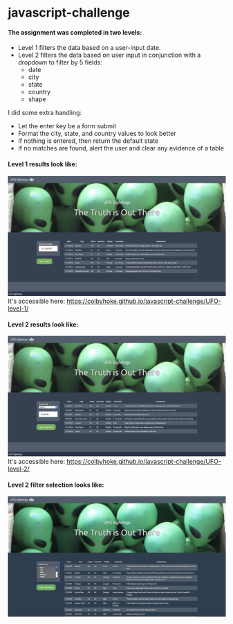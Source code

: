 # javascript-challenge

#### The assignment was completed in two levels:
* Level 1 filters the data based on a user-input date.
* Level 2 filters the data based on user input in conjunction with a dropdown to filter by 5 fields:
    * date
    * city
    * state
    * country
    * shape

I did some extra handling:
* Let the enter key be a form submit
* Format the city, state, and country values to look better
* If nothing is entered, then return the default state
* If no matches are found, alert the user and clear any evidence of a table


#### Level 1 results look like:
![level 1 screenshot](screenshots/ufo_finder_l1.jpg)
It's accessible here: https://colbyhoke.github.io/javascript-challenge/UFO-level-1/

#### Level 2 results look like:
![level 2 screenshot](screenshots/ufo_finder_l2.jpg)
It's accessible here: https://colbyhoke.github.io/javascript-challenge/UFO-level-2/

#### Level 2 filter selection looks like:
![level 2 filter screenshot](screenshots/ufo_finder_l2_filter.jpg)